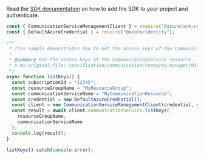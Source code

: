 Read the [SDK documentation](https://github.com/Azure/azure-sdk-for-js/blob/%40azure%2Farm-communication_3.0.1/sdk/communication/arm-communication/README.md) on how to add the SDK to your project and authenticate.

```javascript
const { CommunicationServiceManagementClient } = require("@azure/arm-communication");
const { DefaultAzureCredential } = require("@azure/identity");

/**
 * This sample demonstrates how to Get the access keys of the CommunicationService resource.
 *
 * @summary Get the access keys of the CommunicationService resource.
 * x-ms-original-file: specification/communication/resource-manager/Microsoft.Communication/stable/2020-08-20/examples/listKeys.json
 */
async function listKeys() {
  const subscriptionId = "12345";
  const resourceGroupName = "MyResourceGroup";
  const communicationServiceName = "MyCommunicationResource";
  const credential = new DefaultAzureCredential();
  const client = new CommunicationServiceManagementClient(credential, subscriptionId);
  const result = await client.communicationService.listKeys(
    resourceGroupName,
    communicationServiceName
  );
  console.log(result);
}

listKeys().catch(console.error);
```
